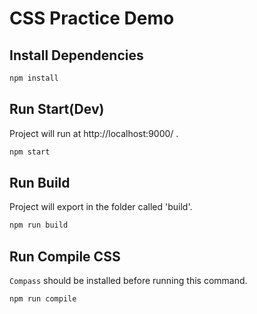 # CSS Practice Demo

## Install Dependencies

```bash
npm install
```

## Run Start(Dev)
Project will run at http://localhost:9000/ .
```bash
npm start
```

## Run Build
Project will export in the folder called 'build'.
```bash
npm run build
```

## Run Compile CSS
`Compass` should be installed before running this command.
```bash 
npm run compile
```